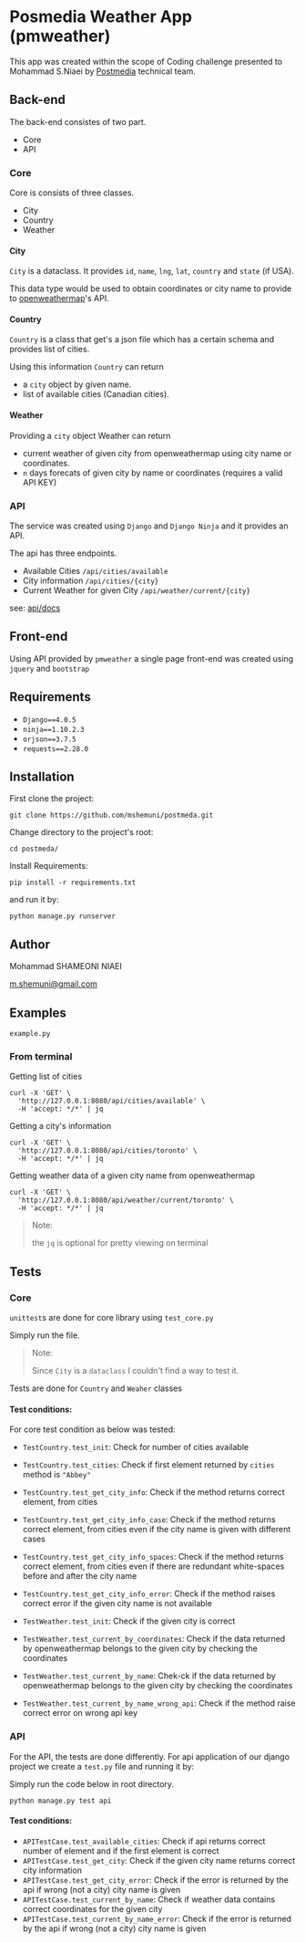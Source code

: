 # Posmedia Weather App (pmweather)
This app was created within the scope of Coding challenge 
presented to Mohammad S.Niaei by [Postmedia](https://www.postmedia.com/) technical team.

## Back-end
The back-end consistes of two part. 
- Core
- API

### Core
Core is consists of three classes.

- City
- Country
- Weather


#### City
`City` is a dataclass. It provides `id`, `name`, `lng`, `lat`, `country` and `state` (if USA).

This data type would be used to obtain coordinates or city name to provide to [openweathermap](https://openweathermap.org/)'s API.

#### Country
`Country` is a class that get's a json file which has a certain schema and provides list of cities.

Using this information `Country` can return
- a `city` object by given name.
- list of available cities (Canadian cities).

#### Weather
Providing a `city` object Weather can return
- current weather of given city from openweathermap using city 
name or coordinates.
- `n` days forecats of given city by name or coordinates (requires a valid API KEY)
### API
The service was created using `Django` and `Django Ninja` and it provides an API.

The api has three endpoints.

- Available Cities `/api/cities/available`
- City information `/api/cities/{city}`
- Current Weather for given City `/api/weather/current/{city}`

see: [api/docs](api/docs)

## Front-end
Using API provided by `pmweather` a single page front-end was created using `jquery` and `bootstrap`

## Requirements
- `Django==4.0.5`
- `ninja==1.10.2.3`
- `orjson==3.7.5`
- `requests==2.28.0`

## Installation

First clone the project: 

`git clone https://github.com/mshemuni/postmeda.git`

Change directory to the project's root:

`cd postmeda/`

Install Requirements:

`pip install -r requirements.txt`

and run it by:

`python manage.py runserver`


## Author
Mohammad SHAMEONI NIAEI

m.shemuni@gmail.com

## Examples
`example.py`

### From terminal
Getting list of cities
```commandline
curl -X 'GET' \
  'http://127.0.0.1:8080/api/cities/available' \
  -H 'accept: */*' | jq
```

Getting a city's information
```commandline
curl -X 'GET' \
  'http://127.0.0.1:8080/api/cities/toronto' \
  -H 'accept: */*' | jq
```

Getting weather data of a given city name from openweathermap
```commandline
curl -X 'GET' \
  'http://127.0.0.1:8080/api/weather/current/toronto' \
  -H 'accept: */*' | jq
```
>Note:
> 
> the `jq` is optional for pretty viewing on terminal

## Tests
### Core
`unittest`s are done for core library using `test_core.py`

Simply run the file.

>Note:
> 
> Since `City` is a `dataclass` I couldn't find a way to test it.

Tests are done for `Country` and `Weaher` classes



#### Test conditions:

For core test condition as below was tested:
- `TestCountry.test_init`: Check for number of cities available
- `TestCountry.test_cities`: Check if first element returned by `cities` method is `"Abbey"`
- `TestCountry.test_get_city_info`:  Check if the method returns correct element, from cities
- `TestCountry.test_get_city_info_case`:  Check if the method returns correct element, from cities even if the city name is given with different cases
- `TestCountry.test_get_city_info_spaces`:  Check if the method returns correct element, from cities even if there are redundant white-spaces before and after the city name
- `TestCountry.test_get_city_info_error`: Check if the method raises correct error if the given city name is not available

- `TestWeather.test_init`: Check if the given city is correct 
- `TestWeather.test_current_by_coordinates`: Check if the data returned by openweathermap belongs to the given city by checking the coordinates
- `TestWeather.test_current_by_name`: Chek-ck if the data returned by openweathermap belongs to the given city by checking the coordinates
- `TestWeather.test_current_by_name_wrong_api`: Check if the method raise correct error on wrong api key

### API

For the API, the tests are done differently. For api application of our django project we create a `test.py` file and 
running it by:

Simply run the code below in root directory.

```commandline
python manage.py test api
```

#### Test conditions:

- `APITestCase.test_available_cities`: Check if api returns correct number of element and if the first element is correct
- `APITestCase.test_get_city`: Check if the given city name returns correct city information
- `APITestCase.test_get_city_error`: Check if the error is returned by the api if wrong (not a city) city name is given
- `APITestCase.test_current_by_name`: Check if weather data contains correct coordinates for the given city
- `APITestCase.test_current_by_name_error`: Check if the error is returned by the api if wrong (not a city) city name is given


